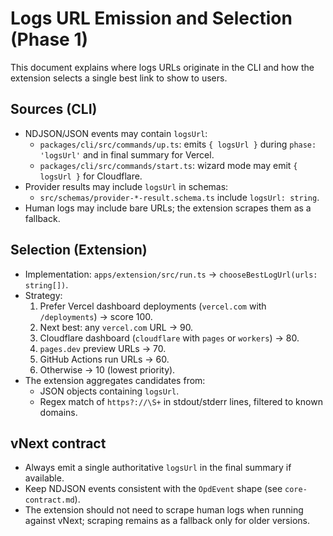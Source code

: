 # Logs URL Emission and Selection (Phase 1)

This document explains where logs URLs originate in the CLI and how the extension selects a single best link to show to users.

## Sources (CLI)

- NDJSON/JSON events may contain `logsUrl`:
  - `packages/cli/src/commands/up.ts`: emits `{ logsUrl }` during `phase: 'logsUrl'` and in final summary for Vercel.
  - `packages/cli/src/commands/start.ts`: wizard mode may emit `{ logsUrl }` for Cloudflare.
- Provider results may include `logsUrl` in schemas:
  - `src/schemas/provider-*-result.schema.ts` include `logsUrl: string`.
- Human logs may include bare URLs; the extension scrapes them as a fallback.

## Selection (Extension)

- Implementation: `apps/extension/src/run.ts` → `chooseBestLogUrl(urls: string[])`.
- Strategy:
  1. Prefer Vercel dashboard deployments (`vercel.com` with `/deployments`) → score 100.
  2. Next best: any `vercel.com` URL → 90.
  3. Cloudflare dashboard (`cloudflare` with `pages` or `workers`) → 80.
  4. `pages.dev` preview URLs → 70.
  5. GitHub Actions run URLs → 60.
  6. Otherwise → 10 (lowest priority).
- The extension aggregates candidates from:
  - JSON objects containing `logsUrl`.
  - Regex match of `https?://\S+` in stdout/stderr lines, filtered to known domains.

## vNext contract

- Always emit a single authoritative `logsUrl` in the final summary if available.
- Keep NDJSON events consistent with the `OpdEvent` shape (see `core-contract.md`).
- The extension should not need to scrape human logs when running against vNext; scraping remains as a fallback only for older versions.
